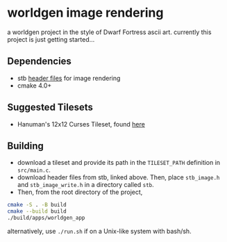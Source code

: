 # worldgen image rendering

a worldgen project in the style of Dwarf Fortress ascii art.
currently this project is just getting started...

## Dependencies

- stb [header files](https://github.com/nothings/stb/tree/master) for image rendering
- cmake 4.0+

## Suggested Tilesets

- Hanuman's 12x12 Curses Tileset, found [here](https://dffd.bay12games.com/file.php?id=318)

## Building

- download a tileset and provide its path in the `TILESET_PATH` definition in
  `src/main.c`.
- download header files from stb, linked above. Then, place `stb_image.h` and `stb_image_write.h` in a directory called `stb`.
- Then, from the root directory of the project,

```sh
cmake -S . -B build
cmake --build build
./build/apps/worldgen_app
```

alternatively, use `./run.sh` if on a Unix-like system with bash/sh.
